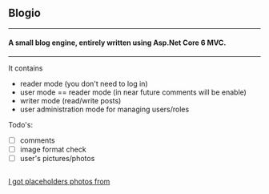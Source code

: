 ## Blogio

___
#### A small blog engine, entirely written using Asp.Net Core 6 MVC. 
___
It contains 
- reader mode (you don't need to log in)
- user mode == reader mode (in near future comments will be enable)
- writer mode (read/write posts)
- user administration mode for managing users/roles
  
Todo's:

- [ ] comments
- [ ] image format check
- [ ] user's pictures/photos

![]()

[I got placeholders photos from](https://unsplash.com/@rhamely)
